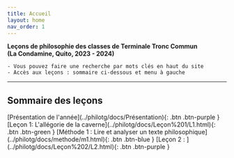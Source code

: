 ```yaml
---
title: Accueil
layout: home
nav_order: 1
---
```


**Leçons de philosophie des classes de Terminale Tronc Commun**  
**(La Condamine, Quito, 2023 - 2024)**  

```
- Vous pouvez faire une recherche par mots clés en haut du site
- Accès aux leçons : sommaire ci-dessous et menu à gauche
```

---  
## Sommaire des leçons

<span class="fs-3">
[Présentation de l'année](../philotg/docs/Présentation){: .btn .btn-purple }  
[Leçon 1: L'allégorie de la caverne](../philotg/docs/Leçon%201/L1.html){: .btn .btn-green }  
[Méthode 1 : Lire et analyser un texte philosophique](../philotg/docs/methode/m1.html){: .btn .btn-blue }  
[Leçon 2 : ](../philotg/docs/Leçon%202/L2.html){: .btn .btn-purple }
</span>  

